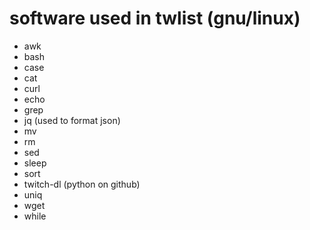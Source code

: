 # software used in twlist (gnu/linux)
* awk
* bash
* case
* cat
* curl
* echo
* grep
* jq (used to format json)
* mv
* rm
* sed
* sleep
* sort
* twitch-dl (python on github)
* uniq
* wget
* while
